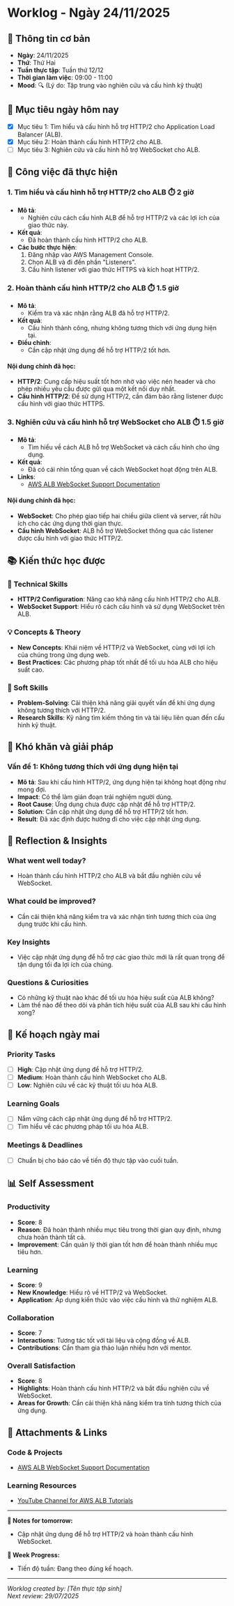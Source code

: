 # Worklog - Ngày 24/11/2025

## 📅 Thông tin cơ bản
- **Ngày**: 24/11/2025
- **Thứ**: Thứ Hai
- **Tuần thực tập**: Tuần thứ 12/12
- **Thời gian làm việc**: 09:00 - 11:00
- **Mood**: 🔍 (Lý do: Tập trung vào nghiên cứu và cấu hình kỹ thuật)

## 🎯 Mục tiêu ngày hôm nay
- [x] Mục tiêu 1: Tìm hiểu và cấu hình hỗ trợ HTTP/2 cho Application Load Balancer (ALB).
- [x] Mục tiêu 2: Hoàn thành cấu hình HTTP/2 cho ALB.
- [ ] Mục tiêu 3: Nghiên cứu và cấu hình hỗ trợ WebSocket cho ALB.

## 💼 Công việc đã thực hiện

### 1. Tìm hiểu và cấu hình hỗ trợ HTTP/2 cho ALB ⏱️ 2 giờ
- **Mô tả**: 
  - Nghiên cứu cách cấu hình ALB để hỗ trợ HTTP/2 và các lợi ích của giao thức này.
- **Kết quả**: 
  - Đã hoàn thành cấu hình HTTP/2 cho ALB.
- **Các bước thực hiện**:
  1. Đăng nhập vào AWS Management Console.
  2. Chọn ALB và đi đến phần "Listeners".
  3. Cấu hình listener với giao thức HTTPS và kích hoạt HTTP/2.

### 2. Hoàn thành cấu hình HTTP/2 cho ALB ⏱️ 1.5 giờ
- **Mô tả**: 
  - Kiểm tra và xác nhận rằng ALB đã hỗ trợ HTTP/2.
- **Kết quả**: 
  - Cấu hình thành công, nhưng không tương thích với ứng dụng hiện tại.
- **Điều chỉnh**: 
  - Cần cập nhật ứng dụng để hỗ trợ HTTP/2 tốt hơn.

#### Nội dung chính đã học:
- **HTTP/2**: Cung cấp hiệu suất tốt hơn nhờ vào việc nén header và cho phép nhiều yêu cầu được gửi qua một kết nối duy nhất.
- **Cấu hình HTTP/2**: Để sử dụng HTTP/2, cần đảm bảo rằng listener được cấu hình với giao thức HTTPS.

### 3. Nghiên cứu và cấu hình hỗ trợ WebSocket cho ALB ⏱️ 1.5 giờ
- **Mô tả**: 
  - Tìm hiểu về cách ALB hỗ trợ WebSocket và cách cấu hình cho ứng dụng.
- **Kết quả**: 
  - Đã có cái nhìn tổng quan về cách WebSocket hoạt động trên ALB.
- **Links**: 
  - [AWS ALB WebSocket Support Documentation](https://docs.aws.amazon.com/elasticloadbalancing/latest/application/load-balancer-websockets.html)

#### Nội dung chính đã học:
- **WebSocket**: Cho phép giao tiếp hai chiều giữa client và server, rất hữu ích cho các ứng dụng thời gian thực.
- **Cấu hình WebSocket**: ALB hỗ trợ WebSocket thông qua các listener được cấu hình với giao thức HTTP/2.

## 📚 Kiến thức học được

### 🔧 Technical Skills
- **HTTP/2 Configuration**: Nâng cao khả năng cấu hình HTTP/2 cho ALB.
- **WebSocket Support**: Hiểu rõ cách cấu hình và sử dụng WebSocket trên ALB.

### 💡 Concepts & Theory
- **New Concepts**: Khái niệm về HTTP/2 và WebSocket, cùng với lợi ích của chúng trong ứng dụng web.
- **Best Practices**: Các phương pháp tốt nhất để tối ưu hóa ALB cho hiệu suất cao.

### 🤝 Soft Skills
- **Problem-Solving**: Cải thiện khả năng giải quyết vấn đề khi ứng dụng không tương thích với HTTP/2.
- **Research Skills**: Kỹ năng tìm kiếm thông tin và tài liệu liên quan đến cấu hình kỹ thuật.

## 🚧 Khó khăn và giải pháp

### Vấn đề 1: Không tương thích với ứng dụng hiện tại
- **Mô tả**: Sau khi cấu hình HTTP/2, ứng dụng hiện tại không hoạt động như mong đợi.
- **Impact**: Có thể làm gián đoạn trải nghiệm người dùng.
- **Root Cause**: Ứng dụng chưa được cập nhật để hỗ trợ HTTP/2.
- **Solution**: Cần cập nhật ứng dụng để hỗ trợ HTTP/2 tốt hơn.
- **Result**: Đã xác định được hướng đi cho việc cập nhật ứng dụng.

## 🤔 Reflection & Insights

### What went well today?
- Hoàn thành cấu hình HTTP/2 cho ALB và bắt đầu nghiên cứu về WebSocket.

### What could be improved?
- Cần cải thiện khả năng kiểm tra và xác nhận tính tương thích của ứng dụng trước khi cấu hình.

### Key Insights
- Việc cập nhật ứng dụng để hỗ trợ các giao thức mới là rất quan trọng để tận dụng tối đa lợi ích của chúng.

### Questions & Curiosities
- Có những kỹ thuật nào khác để tối ưu hóa hiệu suất của ALB không?
- Làm thế nào để theo dõi và phân tích hiệu suất của ALB sau khi cấu hình xong?

## 📅 Kế hoạch ngày mai

### Priority Tasks
- [ ] **High**: Cập nhật ứng dụng để hỗ trợ HTTP/2.
- [ ] **Medium**: Hoàn thành cấu hình WebSocket cho ALB.
- [ ] **Low**: Nghiên cứu về các kỹ thuật tối ưu hóa ALB.

### Learning Goals
- [ ] Nắm vững cách cập nhật ứng dụng để hỗ trợ HTTP/2.
- [ ] Tìm hiểu về các phương pháp tối ưu hóa ALB.

### Meetings & Deadlines
- [ ] Chuẩn bị cho báo cáo về tiến độ thực tập vào cuối tuần.

## 📊 Self Assessment

### Productivity
- **Score**: 8
- **Reason**: Đã hoàn thành nhiều mục tiêu trong thời gian quy định, nhưng chưa hoàn thành tất cả.
- **Improvement**: Cần quản lý thời gian tốt hơn để hoàn thành nhiều mục tiêu hơn.

### Learning
- **Score**: 9
- **New Knowledge**: Hiểu rõ về HTTP/2 và WebSocket.
- **Application**: Áp dụng kiến thức vào việc cấu hình và thử nghiệm ALB.

### Collaboration
- **Score**: 7
- **Interactions**: Tương tác tốt với tài liệu và cộng đồng về ALB.
- **Contributions**: Cần tham gia thảo luận nhiều hơn với mentor.

### Overall Satisfaction
- **Score**: 8
- **Highlights**: Hoàn thành cấu hình HTTP/2 và bắt đầu nghiên cứu về WebSocket.
- **Areas for Growth**: Cần cải thiện khả năng kiểm tra tính tương thích của ứng dụng.

## 📎 Attachments & Links

### Code & Projects
- [AWS ALB WebSocket Support Documentation](https://docs.aws.amazon.com/elasticloadbalancing/latest/application/load-balancer-websockets.html)

### Learning Resources
- [YouTube Channel for AWS ALB Tutorials](https://www.youtube.com/results?search_query=aws+alb+tutorials)

---

**📝 Notes for tomorrow:**
- Cập nhật ứng dụng để hỗ trợ HTTP/2 và hoàn thành cấu hình WebSocket.

**🎯 Week Progress:**
- Tiến độ tuần: Đang theo đúng kế hoạch.

---
*Worklog created by: [Tên thực tập sinh]*  
*Next review: 29/07/2025*
